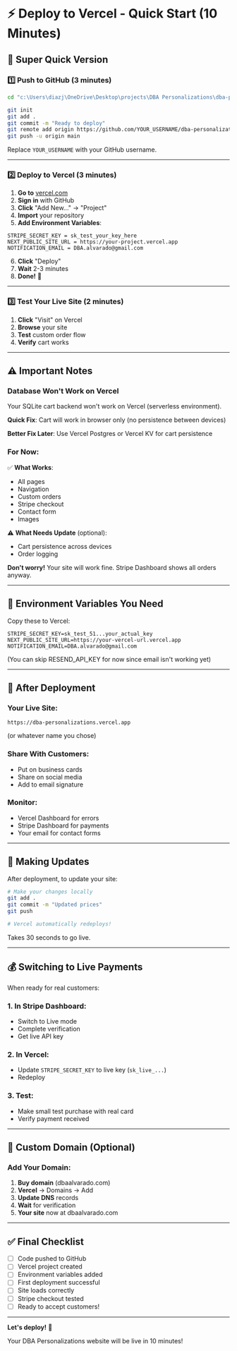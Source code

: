 # ⚡ Deploy to Vercel - Quick Start (10 Minutes)

## 🎯 Super Quick Version

### 1️⃣ Push to GitHub (3 minutes)

```bash
cd "c:\Users\diazj\OneDrive\Desktop\projects\DBA Personalizations\dba-personalization"

git init
git add .
git commit -m "Ready to deploy"
git remote add origin https://github.com/YOUR_USERNAME/dba-personalizations.git
git push -u origin main
```

Replace `YOUR_USERNAME` with your GitHub username.

---

### 2️⃣ Deploy to Vercel (3 minutes)

1. **Go to** [vercel.com](https://vercel.com)
2. **Sign in** with GitHub
3. **Click** "Add New..." → "Project"
4. **Import** your repository
5. **Add Environment Variables**:

```
STRIPE_SECRET_KEY = sk_test_your_key_here
NEXT_PUBLIC_SITE_URL = https://your-project.vercel.app
NOTIFICATION_EMAIL = DBA.alvarado@gmail.com
```

6. **Click** "Deploy"
7. **Wait** 2-3 minutes
8. **Done!** 🎉

---

### 3️⃣ Test Your Live Site (2 minutes)

1. **Click** "Visit" on Vercel
2. **Browse** your site
3. **Test** custom order flow
4. **Verify** cart works

---

## ⚠️ Important Notes

### Database Won't Work on Vercel

Your SQLite cart backend won't work on Vercel (serverless environment).

**Quick Fix**: Cart will work in browser only (no persistence between devices)

**Better Fix Later**: Use Vercel Postgres or Vercel KV for cart persistence

### For Now:

✅ **What Works**:
- All pages
- Navigation
- Custom orders
- Stripe checkout
- Contact form
- Images

⚠️ **What Needs Update** (optional):
- Cart persistence across devices
- Order logging

**Don't worry!** Your site will work fine. Stripe Dashboard shows all orders anyway.

---

## 🔑 Environment Variables You Need

Copy these to Vercel:

```
STRIPE_SECRET_KEY=sk_test_51...your_actual_key
NEXT_PUBLIC_SITE_URL=https://your-vercel-url.vercel.app
NOTIFICATION_EMAIL=DBA.alvarado@gmail.com
```

(You can skip RESEND_API_KEY for now since email isn't working yet)

---

## 🎉 After Deployment

### Your Live Site:
```
https://dba-personalizations.vercel.app
```
(or whatever name you chose)

### Share With Customers:
- Put on business cards
- Share on social media
- Add to email signature

### Monitor:
- Vercel Dashboard for errors
- Stripe Dashboard for payments
- Your email for contact forms

---

## 🔄 Making Updates

After deployment, to update your site:

```bash
# Make your changes locally
git add .
git commit -m "Updated prices"
git push

# Vercel automatically redeploys!
```

Takes 30 seconds to go live.

---

## 💰 Switching to Live Payments

When ready for real customers:

### 1. In Stripe Dashboard:
- Switch to Live mode
- Complete verification
- Get live API key

### 2. In Vercel:
- Update `STRIPE_SECRET_KEY` to live key (`sk_live_...`)
- Redeploy

### 3. Test:
- Make small test purchase with real card
- Verify payment received

---

## 📱 Custom Domain (Optional)

### Add Your Domain:

1. **Buy domain** (dbaalvarado.com)
2. **Vercel** → Domains → Add
3. **Update DNS** records
4. **Wait** for verification
5. **Your site** now at dbaalvarado.com

---

## ✅ Final Checklist

- [ ] Code pushed to GitHub
- [ ] Vercel project created
- [ ] Environment variables added
- [ ] First deployment successful
- [ ] Site loads correctly
- [ ] Stripe checkout tested
- [ ] Ready to accept customers!

---

**Let's deploy!** 🚀

Your DBA Personalizations website will be live in 10 minutes!
